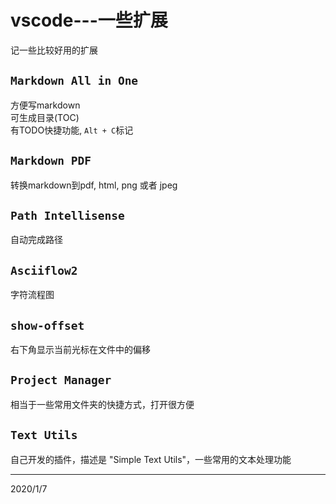 # vscode---一些扩展

记一些比较好用的扩展  

## `Markdown All in One`
方便写markdown  
可生成目录(TOC)  
有TODO快捷功能, `Alt + C`标记  

## `Markdown PDF`
转换markdown到pdf, html, png 或者 jpeg  

## `Path Intellisense`
自动完成路径  

## `Asciiflow2`
字符流程图

## `show-offset`
右下角显示当前光标在文件中的偏移  

## `Project Manager`
相当于一些常用文件夹的快捷方式，打开很方便  

## `Text Utils`
自己开发的插件，描述是 "Simple Text Utils"，一些常用的文本处理功能  


---
2020/1/7  
